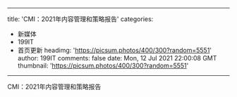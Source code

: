 
---
title: 'CMI：2021年内容管理和策略报告'
categories: 
 - 新媒体
 - 199IT
 - 首页更新
headimg: 'https://picsum.photos/400/300?random=5551'
author: 199IT
comments: false
date: Mon, 12 Jul 2021 22:00:08 GMT
thumbnail: 'https://picsum.photos/400/300?random=5551'
---

<div>   
CMI：2021年内容管理和策略报告  
</div>
            